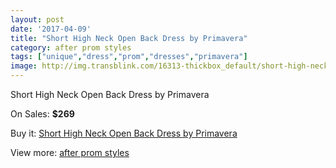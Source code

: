 ```yaml
---
layout: post
date: '2017-04-09'
title: "Short High Neck Open Back Dress by Primavera"
category: after prom styles
tags: ["unique","dress","prom","dresses","primavera"]
image: http://img.transblink.com/16313-thickbox_default/short-high-neck-open-back-dress-by-primavera.jpg
---
```

Short High Neck Open Back Dress by Primavera

On Sales: **$269**
<a href="https://www.transblink.com/en/after-prom-styles/5163-short-high-neck-open-back-dress-by-primavera.html"><amp-img layout="responsive" width="600" height="600" src="//img.transblink.com/16313-thickbox_default/short-high-neck-open-back-dress-by-primavera.jpg" alt="Short High Neck Open Back Dress by Primavera 0" /></a>
<a href="https://www.transblink.com/en/after-prom-styles/5163-short-high-neck-open-back-dress-by-primavera.html"><amp-img layout="responsive" width="600" height="600" src="//img.transblink.com/16316-thickbox_default/short-high-neck-open-back-dress-by-primavera.jpg" alt="Short High Neck Open Back Dress by Primavera 1" /></a>
<a href="https://www.transblink.com/en/after-prom-styles/5163-short-high-neck-open-back-dress-by-primavera.html"><amp-img layout="responsive" width="600" height="600" src="//img.transblink.com/16315-thickbox_default/short-high-neck-open-back-dress-by-primavera.jpg" alt="Short High Neck Open Back Dress by Primavera 2" /></a>
<a href="https://www.transblink.com/en/after-prom-styles/5163-short-high-neck-open-back-dress-by-primavera.html"><amp-img layout="responsive" width="600" height="600" src="//img.transblink.com/16314-thickbox_default/short-high-neck-open-back-dress-by-primavera.jpg" alt="Short High Neck Open Back Dress by Primavera 3" /></a>

Buy it: [Short High Neck Open Back Dress by Primavera](https://www.transblink.com/en/after-prom-styles/5163-short-high-neck-open-back-dress-by-primavera.html "Short High Neck Open Back Dress by Primavera")

View more: [after prom styles](https://www.transblink.com/en/55-after-prom-styles "after prom styles")